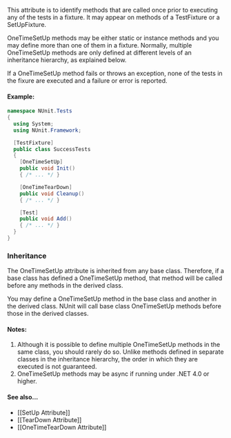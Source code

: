 <p>This attribute is to identify methods that are called once prior to executing any of the tests
	in a fixture. It may appear on methods of a TestFixture or a SetUpFixture.
	
<p>OneTimeSetUp methods may be either static or
   instance methods and you may define more than one of them in a fixture.
   Normally, multiple OneTimeSetUp methods are only defined at different levels
   of an inheritance hierarchy, as explained below.

<p>If a OneTimeSetUp method fails or throws an exception, none of the tests
   in the fixure are executed and a failure or error is reported.

#### Example:

```C#
namespace NUnit.Tests
{
  using System;
  using NUnit.Framework;

  [TestFixture]
  public class SuccessTests
  {
    [OneTimeSetUp]
    public void Init()
    { /* ... */ }

    [OneTimeTearDown]
    public void Cleanup()
    { /* ... */ }

    [Test]
    public void Add()
    { /* ... */ }
  }
}
```

### Inheritance

<p>The OneTimeSetUp attribute is inherited from any base class. Therefore, if a base 
	class has defined a OneTimeSetUp method, that method will be called 
	before any methods in the derived class. 
	
<p>You may define a OneTimeSetUp method
   in the base class and another in the derived class. NUnit will call base
   class OneTimeSetUp methods before those in the derived classes.
   
#### Notes:
<ol>
<li>Although it is possible to define multiple OneTimeSetUp methods
   in the same class, you should rarely do so. Unlike methods defined in
   separate classes in the inheritance hierarchy, the order in which they
   are executed is not guaranteed.
<li>OneTimeSetUp methods may be async if running under .NET 4.0 or higher.
</ol>

#### See also...
 * [[SetUp Attribute]]
 * [[TearDown Attribute]]
 * [[OneTimeTearDown Attribute]]
